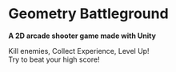 # Geometry Battleground

**A 2D arcade shooter game made with Unity**

Kill enemies, Collect Experience, Level Up!\
Try to beat your high score!
